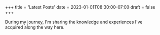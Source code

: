 +++
title = 'Latest Posts'
date = 2023-01-01T08:30:00-07:00
draft = false
+++

During my journey, I'm sharing the knowledge and experiences I've acquired along the way here.